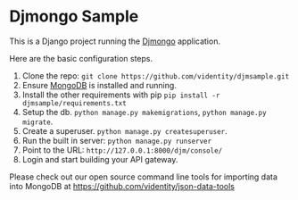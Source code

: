 Djmongo Sample
==============


This is a Django project running the [Djmongo](https://github.com/videntity/django-djmongo) application.

Here are the basic configuration steps.


1. Clone the repo: `git clone https://github.com/videntity/djmsample.git`
2. Ensure [MongoDB](https://docs.mongodb.com/manual/installation/) is installed and running.
3. Install the other requirements with pip `pip install -r djmsample/requirements.txt`
4. Setup the db. `python manage.py makemigrations`, `python manage.py migrate`.
5. Create a superuser. `python manage.py createsuperuser`.
6. Run the built in server:  `python manage.py runserver`  
7. Point to the URL: `http://127.0.0.1:8000/djm/console/`
8. Login and start building your API gateway.

Please check out our open source command line tools for importing data into MongoDB at https://github.com/videntity/json-data-tools


